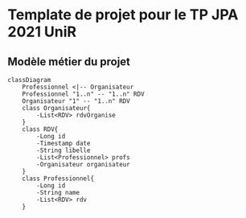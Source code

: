 # Template de projet pour le TP JPA 2021 UniR

## Modèle métier du projet
```mermaid
classDiagram
    Professionnel <|-- Organisateur
    Professionnel "1..n" -- "1..n" RDV
    Organisateur "1" -- "1..n" RDV
    class Organisateur{
        -List<RDV> rdvOrganise
    }
    class RDV{
        -Long id
        -Timestamp date
        -String libelle
        -List<Professionnel> profs
        -Organisateur organisateur
    }
    class Professionnel{
        -Long id
        -String name
        -List<RDV> rdv
    }
```
